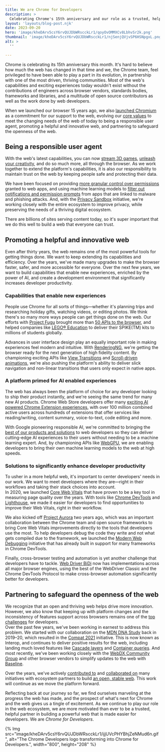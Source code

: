 ```yaml
---
title: We are Chrome for Developers
description: >
  Celebrating Chrome's 15th anniversary and our role as a trusted, helpful partner to developers.
layout: 'layouts/blog-post.njk'
date: 2023-09-20
hero: 'image/kheDArv5csY6rvQUJDbWRscckLr1/qoyOvOMMXCv8LbhvSr2k.png'
thumbnail: 'image/kheDArv5csY6rvQUJDbWRscckLr1/njSenjQVjvSP6HSNpgxL.png'
alt: >
  ''

---
```


Chrome is celebrating its 15th anniversary this month. It's hard to believe how much the web has changed in that time and we, the Chrome team, feel privileged to have been able to play a part in its evolution, in partnership with one of the most driven, thriving communities. Most of the web's capabilities and exciting experiences today wouldn't exist without the contributions of engineers across browser vendors, standards bodies, frameworks and libraries, and a multitude of open source contributors as well as the work done by web developers.  

When we launched our browser 15 years ago, we also [launched Chromium](https://blog.chromium.org/2008/09/welcome-to-chromium_02.html) as a commitment for our support to the web, evolving our [core values](https://www.chromium.org/blink/guidelines/values/) to meet the changing needs of the web of today to being a responsible user agent, promoting a helpful and innovative web, and partnering to safeguard the openness of the web.

## Being a responsible user agent

With the web's latest capabilities, you can now [stream 3D games](https://www.cocos.com/en/post/ODdxxWGryD6DiM6wPJ3yhPklSzCLCCxE), [unleash your creativity](https://stratechery.com/2023/an-interview-with-adobe-chief-strategy-officer-scott-belsky/#web), and do so much more, all through the browser. As we work together to extend the platform's capabilities, it is also our responsibility to maintain trust on the web by keeping people safe and protecting their data.   

We have been focused on providing [more granular control over permissions](/blog/one-time-permissions/) granted to web apps, and using machine learning models to [filter out notifications and permission prompts](https://blog.google/products/chrome/building-a-more-helpful-browser-with-machine-learning/) from apps that are linked to malware and phishing attacks. And, with the [Privacy Sandbox](https://privacysandbox.com/) initiative, we're working closely with the entire ecosystem to improve privacy, while preserving the needs of a thriving digital ecosystem.  

There are billions of sites serving content today, so it's super important that we do this well to build a web that everyone can trust.

## Promoting a helpful and innovative web

Even after thirty years, the web remains one of the most powerful tools for getting things done. We want to keep extending its capabilities and efficiency. Over the years, we've made many upgrades to make the browser faster, safer, and more accessible for everyone. Over the next few years, we want to build capabilities that enable new experiences, enriched by the power of AI, and create a development environment that significantly increases developer productivity. 

### Capabilities that enable new experiences

People use Chrome for all sorts of things—whether it's planning trips and researching holiday gifts, watching videos, or editing photos. We think there's so many more ways people can get things done on the web. Our efforts with [Project Fugu](/capabilities/) brought more than [50 APIs to the browser](/blog/is-project-fugu-done/), and helped companies like [LEGO® Education](/blog/lego-education-spike-web-bluetooth-web-serial/) to deliver their SPIKE(TM) kits to millions of students globally.  

Advances in user interface design play an equally important role in making experiences feel modern and intuitive. With [RenderingNG](/articles/renderingng/), we're getting the browser ready for the next generation of high fidelity content. By championing exciting APIs like [View Transitions](/docs/web-platform/view-transitions/) and [Scroll-driven animations](/articles/scroll-driven-animations/#:~:text=A%20scroll%2Ddriven%20animation%20is,which%20move%20as%20you%20scroll.), we're also pushing the platform's ability to deliver slick navigation and non-linear transitions that users only expect in native apps. 

### A platform primed for AI enabled experiences

The web has always been the platform of choice for any developer looking to ship their product instantly, and we're seeing the same trend for many new AI products. Chrome Web Store developers offer many [exciting AI powered Chrome Extension experiences](https://chromewebstore.google.com/collection/gen_ai_extensions?hl=en), with over 100 million combined active users across hundreds of extensions that offer services like reading/writing, content summary, voice-to-text, code editing and more. 

With Google pioneering responsible AI, we're committed to bringing the [best of our products and solutions](https://developers.generativeai.google/) to web developers so they can deliver cutting-edge AI experiences to their users without needing to be a machine learning expert. And, by championing APIs like [WebGPU](/blog/webgpu-release/), we are enabling developers to bring their own machine learning models to the web at high speeds. 

### Solutions to significantly enhance developer productivity 

To usher in a more helpful web, it's important to center developers' needs in our work. We want to meet developers where they are—right in their workflows and taking their stack choices into account.   
In 2020, we launched [Core Web Vitals](web.dev/web-vitals) that have proven to be a key tool in measuring page quality over the years. With tools like [Chrome DevTools](/docs/devtools/) and [Lighthouse](/docs/lighthouse/overview/#devtools), we made it easier for developers to find opportunities to improve their Web Vitals, right in their workflow.   

We also kicked off [Project Aurora](/aurora/) two years ago, which was an important collaboration between the Chrome team and open source frameworks to bring Core Web Vitals improvements directly to the tools that developers use the most. To help developers debug the code they write and not what gets compiled due to the framework, we launched the [Modern Web Debugging](/blog/devtools-modern-web-debugging/) initiative that has already built in support for many frameworks in Chrome DevTools.  

Finally, cross-browser testing and automation is yet another challenge that developers have to tackle. [Web Driver BiDi](/blog/webdriver-bidi-2023/) now has implementations across all major browser engines, using the best of the WebDriver Classic and the Chrome DevTools Protocol to make cross-browser automation significantly better for developers.

## Partnering to safeguard the openness of the web

We recognize that an open and thriving web helps drive more innovation. However, we also know that keeping up with platform changes and the inconsistency of features support across browsers remains one of the [top challenges](https://mdn.dev/archives/insights/reports/mdn-web-developer-needs-assessment-2020.html#needs-assessment-ranking-of-all-needs) for developers.  
Over the past few years, we've been working in earnest to address this problem. We started with our collaboration on the [MDN DNA Study](https://web.dev/interop-2022/#it-all-started-in-2019) back in 2019–20, which resulted in the [Compat 2021](https://web.dev/compat2021/) initiative. This is now known as Interop, and continues to deliver positive results for the web, including landing much loved features like [Cascade layers](https://web.dev/interop-2022-wrapup/#cascade-layers) and [Container queries](https://web.dev/cq-stable/). And most recently, we've been working closely with the [WebDX Community Group](https://www.w3.org/community/webdx/) and other browser vendors to simplify updates to the web with [Baseline](web.dev/baseline). 

Over the years, we've actively [contributed to](https://blog.chromium.org/2017/10/building-unified-documentation-for-web.html) and [collaborated on](https://web.dev/open-web-docs/) many initiatives with ecosystem partners to build [an open, stable web](https://io.google/2023/program/528a223c-a3d6-46c5-84e4-88af2cf62670/).  This work will continue as we move the platform forward.

Reflecting back at our journey so far, we find ourselves marveling at the progress the web has made, and the prospect of what's next for Chrome and the web gives us a tingle of excitement. As we continue to play our role in the web ecosystem, we are more motivated than ever to be a trusted, helpful partner in building a powerful web that is made easier for developers. We are _Chrome for Developers_.

{% Img src="image/kheDArv5csY6rvQUJDbWRscckLr1/ijjUVcPHYBhjZeNMud6n.gif", alt="The Chrome Developers logo transforming into Chrome for Developers.", width="800", height="208" %}
